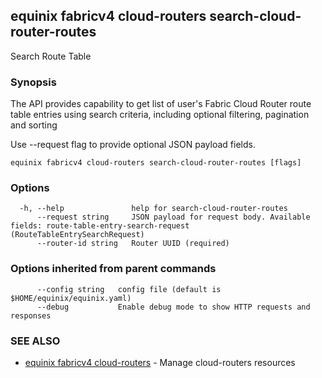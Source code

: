 ## equinix fabricv4 cloud-routers search-cloud-router-routes

Search Route Table

### Synopsis

The API provides capability to get list of user's Fabric Cloud Router route table entries using search criteria, including optional filtering, pagination and sorting

Use --request flag to provide optional JSON payload fields.

```
equinix fabricv4 cloud-routers search-cloud-router-routes [flags]
```

### Options

```
  -h, --help               help for search-cloud-router-routes
      --request string     JSON payload for request body. Available fields: route-table-entry-search-request (RouteTableEntrySearchRequest)
      --router-id string   Router UUID (required)
```

### Options inherited from parent commands

```
      --config string   config file (default is $HOME/equinix/equinix.yaml)
      --debug           Enable debug mode to show HTTP requests and responses
```

### SEE ALSO

* [equinix fabricv4 cloud-routers](equinix_fabricv4_cloud-routers.md)	 - Manage cloud-routers resources


